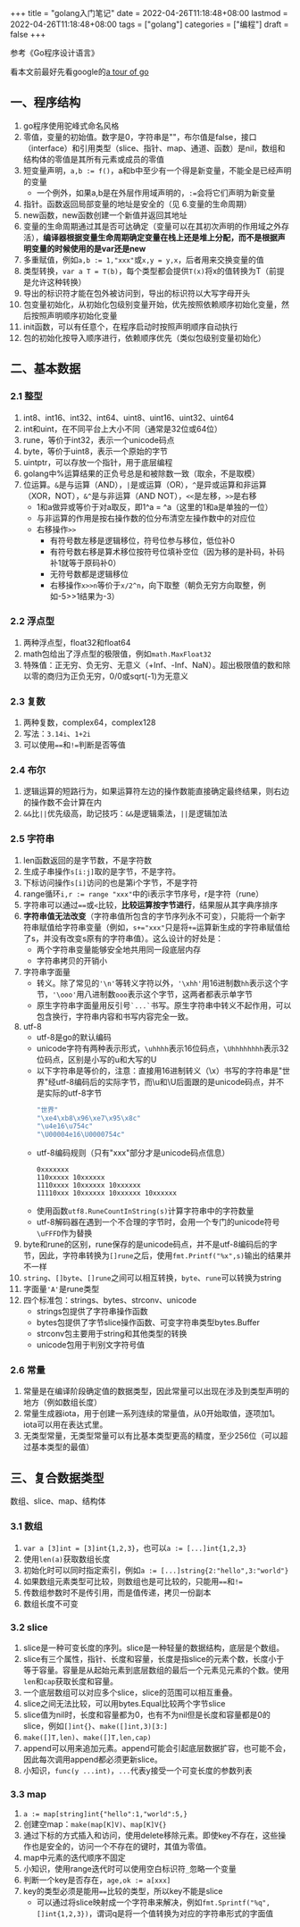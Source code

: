 +++
title = "golang入门笔记"
date = 2022-04-26T11:18:48+08:00
lastmod = 2022-04-26T11:18:48+08:00
tags = ["golang"]
categories = ["编程"]
draft = false
+++

参考《Go程序设计语言》

看本文前最好先看google的[a tour of go](https://golang.google.cn/tour/welcome/1)

## 一、程序结构

1. go程序使用驼峰式命名风格
2. 零值，变量的初始值。数字是0，字符串是""，布尔值是false，接口（interface）和引用类型（slice、指针、map、通道、函数）是nil，数组和结构体的零值是其所有元素或成员的零值
3. 短变量声明，`a,b := f()`，a和b中至少有一个得是新变量，不能全是已经声明的变量
    - 一个例外，如果a,b是在外层作用域声明的，`:=`会将它们声明为新变量
4. 指针。函数返回局部变量的地址是安全的（见 6.变量的生命周期）
5. new函数，new函数创建一个新值并返回其地址
6. 变量的生命周期通过其是否可达确定（变量可以在其初次声明的作用域之外存活），**编译器根据变量生命周期确定变量在栈上还是堆上分配，而不是根据声明变量的时候使用的是var还是new**
7. 多重赋值，例如`a,b := 1,"xxx"`或`x,y = y,x`，后者用来交换变量的值
8. 类型转换，`var a T = T(b)`，每个类型都会提供`T(x)`将x的值转换为T（前提是允许这种转换）
9. 导出的标识符才能在包外被访问到，导出的标识符以大写字母开头
10. 包变量初始化，从初始化包级别变量开始，优先按照依赖顺序初始化变量，然后按照声明顺序初始化变量
11. init函数，可以有任意个，在程序启动时按照声明顺序自动执行
12. 包的初始化按导入顺序进行，依赖顺序优先（类似包级别变量初始化）

## 二、基本数据

### 2.1 整型

1. int8、int16、int32、int64、uint8、uint16、uint32、uint64
2. int和uint，在不同平台上大小不同（通常是32位或64位）
3. rune，等价于int32，表示一个unicode码点
4. byte，等价于uint8，表示一个原始的字节
5. uintptr，可以存放一个指针，用于底层编程
6. golang中%运算结果的正负号总是和被除数一致（取余，不是取模）
7. 位运算。`&`是与运算（AND），`|`是或运算（OR），`^`是异或运算和非运算（XOR，NOT），`&^`是与非运算（AND NOT），`<<`是左移，`>>`是右移
    - 1和a做异或等价于对a取反，即1^a = ^a（这里的1和a是单独的一位）
    - 与非运算的作用是按右操作数的位分布清空左操作数中的对应位
    - 右移操作`>>`
        - 有符号数左移是逻辑移位，符号位参与移位，低位补0
        - 有符号数右移是算术移位按符号位填补空位（因为移的是补码，补码补1就等于原码补0）
        - 无符号数都是逻辑移位
        - 右移操作`x>>n`等价于`x/2^n`，向下取整（朝负无穷方向取整，例如-5>>1结果为-3）

### 2.2 浮点型

1. 两种浮点型，float32和float64
2. math包给出了浮点型的极限值，例如`math.MaxFloat32` 
3. 特殊值：正无穷、负无穷、无意义（+Inf、-Inf、NaN）。超出极限值的数和除以零的商归为正负无穷，0/0或sqrt(-1)为无意义

### 2.3 复数

1. 两种复数，complex64，complex128
2. 写法：`3.14i`、`1+2i`
3. 可以使用`==`和`!=`判断是否等值

### 2.4 布尔

1. 逻辑运算的短路行为，如果运算符左边的操作数能直接确定最终结果，则右边的操作数不会计算在内
2. `&&`比`||`优先级高，助记技巧：`&&`是逻辑乘法，`||`是逻辑加法

### 2.5 字符串

1. len函数返回的是字节数，不是字符数
2. 生成子串操作`s[i:j]`取的是字节，不是字符。
3. 下标访问操作`s[i]`访问的也是第i个字节，不是字符
4. range循环`i,r := range "xxx"`中的i表示字节序号，r是字符（rune）
5. 字符串可以通过`==`或`<`比较，**比较运算按字节进行**，结果服从其字典序排序
6. **字符串值无法改变**（字符串值所包含的字节序列永不可变），只能将一个新字符串赋值给字符串变量（例如，`s+="xxx"`只是将`+=`运算新生成的字符串赋值给了s，并没有改变s原有的字符串值）。这么设计的好处是：
    - 两个字符串变量能够安全地共用同一段底层内存
    - 字符串拷贝的开销小
7. 字符串字面量
    - 转义。除了常见的`'\n'`等转义字符以外，`'\xhh'`用16进制数`hh`表示这个字节，`'\ooo'`用八进制数`ooo`表示这个字节，这两者都表示单字节
    - 原生字符串字面量用反引号`` `...` ``书写。原生字符串中转义不起作用，可以包含换行，字符串内容和书写内容完全一致。
8. utf-8
    - utf-8是go的默认编码
    - unicode字符有两种表示形式，`\uhhhh`表示16位码点，`\Uhhhhhhhh`表示32位码点，区别是小写的u和大写的U
    - 以下字符串是等价的，注意：直接用16进制转义（\x）书写的字符串是"世界"经utf-8编码后的实际字节，而\u和\U后面跟的是unicode码点，并不是实际的utf-8字节
        ```go
        "世界"
        "\xe4\xb8\x96\xe7\x95\x8c"
        "\u4e16\u754c"
        "\U00004e16\U0000754c"
        ```
    - utf-8编码规则（只有"xxx"部分才是unicode码点信息）
        ```
        0xxxxxxx
        110xxxxx 10xxxxxx
        1110xxxx 10xxxxxx 10xxxxxx
        11110xxx 10xxxxxx 10xxxxxx 10xxxxxx
        ```
    - 使用函数`utf8.RuneCountInString(s)`计算字符串中的字符数量
    - utf-8解码器在遇到一个不合理的字节时，会用一个专门的unicode符号`\uFFFD`作为替换
9. byte和rune的区别，rune保存的是unicode码点，并不是utf-8编码后的字节，因此，字符串转换为`[]rune`之后，使用`fmt.Printf("%x",s)`输出的结果并不一样
10. `string`、`[]byte`、`[]rune`之间可以相互转换，`byte`、`rune`可以转换为string
11. 字面量`'A'`是rune类型
12. 四个标准包：strings、bytes、strconv、unicode
    - strings包提供了字符串操作函数
    - bytes包提供了字节slice操作函数、可变字符串类型bytes.Buffer
    - strconv包主要用于string和其他类型的转换
    - unicode包用于判别文字符号值

### 2.6 常量

1. 常量是在编译阶段确定值的数据类型，因此常量可以出现在涉及到类型声明的地方（例如数组长度）
2. 常量生成器iota，用于创建一系列连续的常量值，从0开始取值，逐项加1。iota可以用在表达式里。
3. 无类型常量，无类型常量可以有比基本类型更高的精度，至少256位（可以超过基本类型的最值）

## 三、复合数据类型

数组、slice、map、结构体

### 3.1 数组

1. `var a [3]int = [3]int{1,2,3}`，也可以`a := [...]int{1,2,3}`
2. 使用`len(a)`获取数组长度
3. 初始化时可以同时指定索引，例如`a := [...]string{2:"hello",3:"world"}`
4. 如果数组元素类型可比较，则数组也是可比较的，只能用`==`和`!=`
5. 传数组参数时不是传引用，而是值传递，拷贝一份副本
6. 数组长度不可变

### 3.2 slice

1. slice是一种可变长度的序列。slice是一种轻量的数据结构，底层是个数组。
2. slice有三个属性，指针、长度和容量，长度是指slice的元素个数，长度小于等于容量。容量是从起始元素到底层数组的最后一个元素见元素的个数。使用`len`和`cap`获取长度和容量。
3. 一个底层数组可以对应多个slice，slice的范围可以相互重叠。
4. slice之间无法比较，可以用bytes.Equal比较两个字节slice
5. slice值为nil时，长度和容量都为0，也有不为nil但是长度和容量都是0的slice，例如`[]int{}`、`make([]int,3)[3:]`
6. `make([]T,len)`、`make([]T,len,cap)`
7. append可以用来追加元素。append可能会引起底层数据扩容，也可能不会，因此每次调用append都必须更新slice。
8. 小知识，`func(y ...int)`，`...`代表y接受一个可变长度的参数列表

### 3.3 map

1. `a := map[string]int{"hello":1,"world":5,}`
2. 创建空map：`make(map[K]V)`、`map[K]V{}`
3. 通过下标的方式插入和访问，使用delete移除元素。即使key不存在，这些操作也是安全的，访问一个不存在的键时，其值为零值。
4. map中元素的迭代顺序不固定
5. 小知识，使用range迭代时可以使用空白标识符`_`忽略一个变量
6. 判断一个key是否存在，`age,ok := a[xxx]`
7. key的类型必须是能用`==`比较的类型，所以key不能是slice
    - 可以通过将slice映射成一个字符串来解决，例如`fmt.Sprintf("%q",[]int{1,2,3})`，谓词q是将一个值转换为对应的字符串形式的字面值